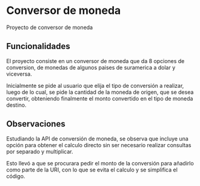 <h1>Conversor de moneda</h1>
Proyecto de conversor de moneda

<h2>Funcionalidades</h2>
El proyecto consiste en un conversor de moneda que da 8 opciones de conversion, de monedas de algunos paises de suramerica a dolar y viceversa. 

Inicialmente se pide al usuario que elija el tipo de conversión a realizar, luego de lo cual, se pide la cantidad de la moneda de origen, que se desea convertir, obteniendo finalmente el monto convertido en el tipo de moneda destino.

<h2>Observaciones</h2>
<p>Estudiando la API de conversión de moneda, se observa que incluye una opción para obtener el calculo directo sin ser necesario realizar consultas por separado y multiplicar.
  
Esto llevó a que se procurara pedir el monto de la conversión para añadirlo como parte de la URI, con lo que se evita el calculo y se simplifica el código.</p>
